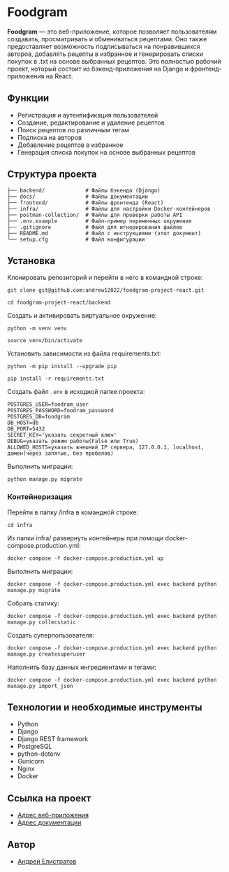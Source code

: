 # Foodgram

**Foodgram** — это веб-приложение, которое позволяет пользователям создавать, просматривать и обмениваться рецептами. Оно также предоставляет возможность подписываться на понравившихся авторов, добавлять рецепты в избранное и генерировать списки покупок в .txt на основе выбранных рецептов. Это полностью рабочий проект, который состоит из бэкенд-приложения на Django и фронтенд-приложения на React.

## Функции

- Регистрация и аутентификация пользователей
- Создание, редактирование и удаление рецептов
- Поиск рецептов по различным тегам
- Подписка на авторов
- Добавление рецептов в избранное
- Генерация списка покупок на основе выбранных рецептов

## Структура проекта

```
├── backend/             # Файлы бэкенда (Django)
├── docs/                # Файлы документации
├── frontend/            # Файлы фронтенда (React)
├── infra/               # Файлы для настройки Docker-контейнеров
├── postman-collection/  # Файлы для проверки работы API
├── .env.example         # Файл-пример переменных окружения
├── .gitignore           # Файл для игнорирования файлов
├── README.md            # Файл с инструкциями (этот документ)
└── setup.cfg            # Файл конфигурации
```

## Установка

Клонировать репозиторий и перейти в него в командной строке:

```
git clone git@github.com:andrew12022/foodgram-project-react.git
```

```
cd foodgram-project-react/backend
```

Cоздать и активировать виртуальное окружение:

```
python -m venv venv
```

```
source venv/bin/activate
```

Установить зависимости из файла requirements.txt:

```
python -m pip install --upgrade pip
```

```
pip install -r requirements.txt
```

Создать файл `.env` в исходной папке проекта:

```.env
POSTGRES_USER=foodram_user
POSTGRES_PASSWORD=foodram_password
POSTGRES_DB=foodgram
DB_HOST=db
DB_PORT=5432
SECRET_KEY='указать секретный ключ'
DEBUG=указать режим работы(False или True)
ALLOWED_HOSTS=указать внешний IP сервера, 127.0.0.1, localhost, домен(через запятые, без пробелов)
```

Выполнить миграции:

```
python manage.py migrate
```

### Контейнеризация

Перейти в папку /infra в командной строке:
```
cd infra
```

Из папки infra/ развернуть контейнеры при помощи docker-compose.production.yml:
```
docker compose -f docker-compose.production.yml up
```

Выполнить миграции:
```
docker compose -f docker-compose.production.yml exec backend python manage.py migrate
```

Собрать статику:
```
docker compose -f docker-compose.production.yml exec backend python manage.py collecstatic
```

Создать суперпользователя:
```
docker compose -f docker-compose.production.yml exec backend python manage.py createsuperuser
```

Наполнить базу данных ингредиентами и тегами:
```
docker compose -f docker-compose.production.yml exec backend python manage.py import_json
```

## Технологии и необходимые инструменты
- Python
- Django
- Django REST framework
- PostgreSQL
- python-dotenv
- Gunicorn
- Nginx
- Docker

## Ссылка на проект
- [Адрес веб-приложения](https://andrew12022.hopto.org/)
- [Адрес документации](https://andrew12022.hopto.org/api/docs/)

## Автор
- [Андрей Елистратов](https://github.com/andrew12022)

